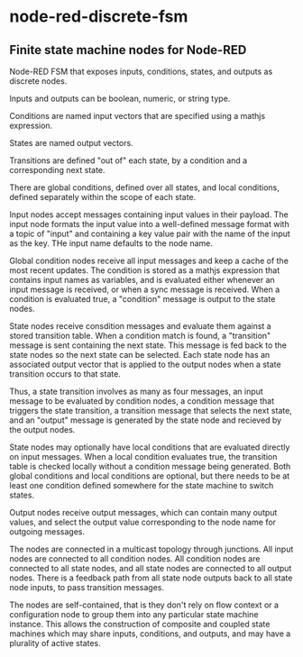# node-red-discrete-fsm
## Finite state machine nodes for Node-RED
Node-RED FSM that exposes inputs, conditions, states, and outputs as discrete nodes.

Inputs and outputs can be boolean, numeric, or string type. 

Conditions are named input vectors that are specified using a mathjs expression.

States are named output vectors.

Transitions are defined "out of" each state, by a condition and a corresponding next state.

There are global conditions, defined over all states, and local conditions, defined separately within the scope of each state.

Input nodes accept messages containing input values in their payload. The input node formats the input value into a well-defined message format with a topic of "input" and containing a key value pair with the name of the input as the key. THe input name defaults to the node name.

Global condition nodes receive all input messages and keep a cache of the most recent updates. The condition is stored as a mathjs expression that contains input names as variables, and is evaluated either whenever an input message is received, or when a sync message is received. When a condition is evaluated true, a "condition" message is output to the state nodes.

State nodes receive consdition messages and evaluate them against a stored transition table. When a condition match is found, a "transition" message is sent containing the next state. This message is fed back to the state nodes so the next state can be selected. Each state node has an associated output vector that is applied to the output nodes when a state transition occurs to that state. 

Thus, a state transition involves as many as four messages, an input message to be evaluated by condition nodes, a condition message that triggers the state transition, a transition message that selects the next state, and an "output" message is generated by the state node and recieved by the output nodes. 

State nodes may optionally have local conditions that are evaluated directly on input messages. When a local condition evaluates true, the transition table is checked locally without a condition message being generated. Both global conditions and local conditions are optional, but there needs to be at least one condition defined somewhere for the state machine to switch states.

Output nodes receive output messages, which can contain many output values, and select the output value corresponding to the node name for outgoing messages. 

The nodes are connected in a multicast topology through junctions. All input nodes are connected to all condition nodes. All condition nodes are connected to all state nodes, and all state nodes are connected to all output nodes. There is a feedback path from all state node outputs back to all state node inputs, to pass transition messages.

The nodes are self-contained, that is they don't rely on flow context or a configuration node to group them into any particular state machine instance. This allows the construction of composite and coupled state machines which may share inputs, conditions, and outputs, and may have a plurality of active states.


